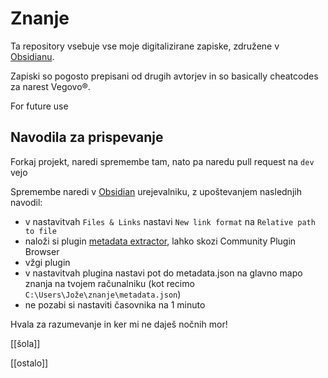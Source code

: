 # Znanje

Ta repository vsebuje vse moje digitalizirane zapiske, združene v [Obsidianu](https://obsidian.md/).

Zapiski so pogosto prepisani od drugih avtorjev in so basically cheatcodes za narest Vegovo&reg;.

For future use

## Navodila za prispevanje

Forkaj projekt, naredi spremembe tam, nato pa naredu pull request na `dev` vejo

Spremembe naredi v [Obsidian](https://obsidian.md/) urejevalniku, z upoštevanjem naslednjih navodil:

 - v nastavitvah `Files & Links` nastavi `New link format` na `Relative path to file`
 - naloži si plugin [metadata extractor](https://github.com/kometenstaub/metadata-extractor), lahko skozi Community Plugin Browser
 - vžgi plugin
 - v nastavitvah plugina nastavi pot do metadata.json na glavno mapo znanja na tvojem računalniku (kot recimo `C:\Users\Jože\znanje\metadata.json`)
 - ne pozabi si nastaviti časovnika na 1 minuto


Hvala za razumevanje in ker mi ne daješ nočnih mor!

[[šola]]

[[ostalo]]
